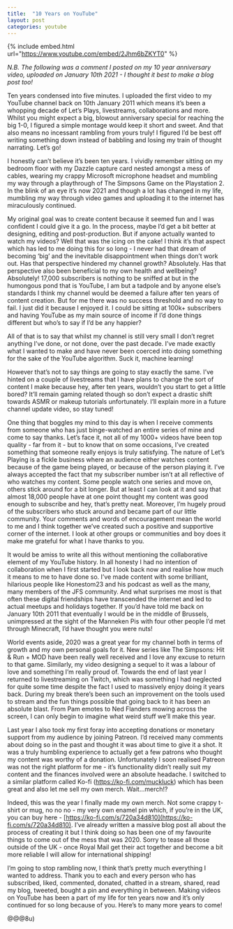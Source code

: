 ```yaml
---
title:  "10 Years on YouTube"
layout: post
categories: youtube
---
```


{% include embed.html url="https://www.youtube.com/embed/2Jhm6bZKYT0" %}

_N.B. The following was a comment I posted on my 10 year anniversary video, uploaded on January 10th 2021 - I thought it best to make a blog post too!_

Ten years condensed into five minutes. I uploaded the first video to my YouTube channel back on 10th January 2011 which means it’s been a whopping decade of Let’s Plays, livestreams, collaborations and more. Whilst you might expect a big, blowout anniversary special for reaching the big 1-0, I figured a simple montage would keep it short and sweet. And that also means no incessant rambling from yours truly! I figured I’d be best off writing something down instead of babbling and losing my train of thought narrating. Let’s go!

<!-- readmore -->

I honestly can’t believe it’s been ten years. I vividly remember sitting on my bedroom floor with my Dazzle capture card nested amongst a mess of cables, wearing my crappy Microsoft microphone headset and mumbling my way through a playthrough of The Simpsons Game on the Playstation 2. In the blink of an eye it’s now 2021 and though a lot has changed in my life, mumbling my way through video games and uploading it to the internet has miraculously continued.

My original goal was to create content because it seemed fun and I was confident I could give it a go. In the process, maybe I’d get a bit better at designing, editing and post-production. But if anyone actually wanted to watch my videos? Well that was the icing on the cake! I think it’s that aspect which has led to me doing this for so long - I never had that dream of becoming ‘big’ and the inevitable disappointment when things don’t work out. Has that perspective hindered my channel growth? Absolutely. Has that perspective also been beneficial to my own health and wellbeing? Absolutely! 17,000 subscribers is nothing to be sniffed at but in the humongous pond that is YouTube, I am but a tadpole and by anyone else’s standards I think my channel would be deemed a failure after ten years of content creation. But for me there was no success threshold and no way to fail. I just did it because I enjoyed it. I could be sitting at 100k+ subscribers and having YouTube as my main source of income if I’d done things different but who’s to say if I’d be any happier?

All of that is to say that whilst my channel is still very small I don’t regret anything I’ve done, or not done, over the past decade. I’ve made exactly what I wanted to make and have never been coerced into doing something for the sake of the YouTube algorithm. Suck it, machine learning!

However that’s not to say things are going to stay exactly the same. I’ve hinted on a couple of livestreams that I have plans to change the sort of content I make because hey, after ten years, wouldn’t you start to get a little bored? It’ll remain gaming related though so don’t expect a drastic shift towards ASMR or makeup tutorials unfortunately. I’ll explain more in a future channel update video, so stay tuned!

One thing that boggles my mind to this day is when I receive comments from someone who has just binge-watched an entire series of mine and come to say thanks. Let’s face it, not all of my 1000+ videos have been top quality - far from it - but to know that on some occasions, I’ve created something that someone really enjoys is truly satisfying. The nature of Let’s Playing is a fickle business where an audience either watches content because of the game being played, or because of the person playing it. I’ve always accepted the fact that my subscriber number isn’t at all reflective of who watches my content. Some people watch one series and move on, others stick around for a bit longer. But at least I can look at it and say that almost 18,000 people have at one point thought my content was good enough to subscribe and hey, that’s pretty neat. Moreover, I’m hugely proud of the subscribers who stuck around and became part of our little community. Your comments and words of encouragement mean the world to me and I think together we’ve created such a positive and supportive corner of the internet. I look at other groups or communities and boy does it make me grateful for what I have thanks to you.

It would be amiss to write all this without mentioning the collaborative element of my YouTube history. In all honesty I had no intention of collaboration when I first started but I look back now and realise how much it means to me to have done so. I’ve made content with some brilliant, hilarious people like Honestom23 and his podcast as well as the many, many members of the JFS community. And what surprises me most is that often these digital friendships have transcended the internet and led to actual meetups and holidays together. If you’d have told me back on January 10th 2011 that eventually I would be in the middle of Brussels, unimpressed at the sight of the Manneken Pis with four other people I’d met through Minecraft, I’d have thought you were nuts!

World events aside, 2020 was a great year for my channel both in terms of growth and my own personal goals for it. New series like The Simpsons: Hit & Run + MOD have been really well received and I love any excuse to return to that game. Similarly, my video designing a sequel to it was a labour of love and something I’m really proud of. Towards the end of last year I returned to livestreaming on Twitch, which was something I had neglected for quite some time despite the fact I used to massively enjoy doing it years back. During my break there’s been such an improvement on the tools used to stream and the fun things possible that going back to it has been an absolute blast. From Pam emotes to Ned Flanders mowing across the screen, I can only begin to imagine what weird stuff we’ll make this year.

Last year I also took my first foray into accepting donations or monetary support from my audience by joining Patreon. I’d received many comments about doing so in the past and thought it was about time to give it a shot. It was a truly humbling experience to actually get a few patrons who thought my content was worthy of a donation. Unfortunately I soon realised Patreon was not the right platform for me - it’s functionality didn’t really suit my content and the finances involved were an absolute headache. I switched to a similar platform called Ko-fi (https://ko-fi.com/muckluck) which has been great and also let me sell my own merch. Wait...merch!?

Indeed, this was the year I finally made my own merch. Not some crappy t-shirt or mug, no no no - my very own enamel pin which, if you’re in the UK, you can buy here - [https://ko-fi.com/s/720a34d810](https://ko-fi.com/s/720a34d810). I’ve already written a massive blog post all about the process of creating it but I think doing so has been one of my favourite things to come out of the mess that was 2020. Sorry to tease all those outside of the UK - once Royal Mail get their act together and become a bit more reliable I will allow for international shipping!

I’m going to stop rambling now, I think that’s pretty much everything I wanted to address. Thank you to each and every person who has subscribed, liked, commented, donated, chatted in a stream, shared, read my blog, tweeted, bought a pin and everything in between. Making videos on YouTube has been a part of my life for ten years now and it’s only continued for so long because of you. Here’s to many more years to come!

@@@8u)
